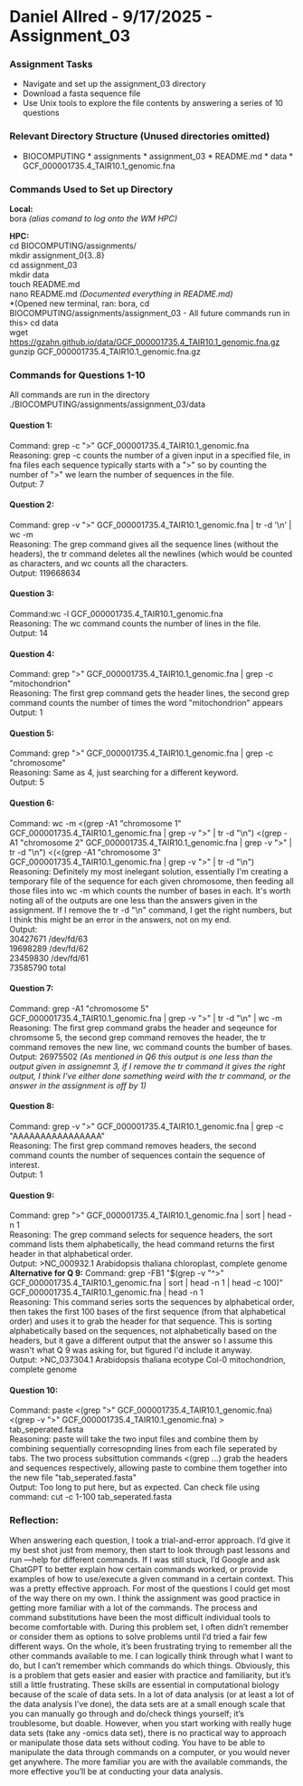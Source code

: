 # Daniel Allred - 9/17/2025 - Assignment_03

### Assignment Tasks
* Navigate and set up the assignment_03	directory
* Download a fasta sequence file
* Use Unix tools to explore the	file contents by answering a series of 10 questions


### Relevant Directory Structure (Unused directories omitted)
* BIOCOMPUTING
        * assignments
                * assignment_03
                        * README.md
                        * data
                                * GCF_000001735.4_TAIR10.1_genomic.fna


### Commands Used to Set up Directory
**Local:**  
bora *(alias comand to log onto the WM HPC)*


**HPC:**  
cd BIOCOMPUTING/assignments/  
mkdir assignment_0{3..8}  
cd assignment_03  
mkdir data  
touch README.md  
nano README.md *(Documented everything in README.md)*  
*(Opened new terminal, ran: bora, cd BIOCOMPUTING/assignments/assignment_03 - All future commands run in this>
cd data  
wget https://gzahn.github.io/data/GCF_000001735.4_TAIR10.1_genomic.fna.gz  
gunzip GCF_000001735.4_TAIR10.1_genomic.fna.gz  


### Commands for Questions 1-10
All commands are run in the directory ./BIOCOMPUTING/assignments/assignment_03/data

#### Question 1:
Command: grep -c ">" GCF_000001735.4_TAIR10.1_genomic.fna  
Reasoning: grep -c counts the number of a given input in a specified file, in fna files each sequence typically starts with a ">" so by counting the number of ">" we learn the number of sequences in the file.  
Output: 7  

#### Question 2:
Command: grep -v ">" GCF_000001735.4_TAIR10.1_genomic.fna | tr -d '\n' | wc -m  
Reasoning: The grep command gives all the sequence lines (without the headers), the tr command deletes all the newlines (which would be counted as characters, and wc counts all the characters.  
Output: 119668634  

#### Question 3:
Command:wc -l GCF_000001735.4_TAIR10.1_genomic.fna  
Reasoning: The wc command counts the number of lines in the file.  
Output: 14  

#### Question 4:
Command: grep ">" GCF_000001735.4_TAIR10.1_genomic.fna | grep -c "mitochondrion"  
Reasoning: The first grep command gets the header lines, the second grep command counts the number of times the word "mitochondrion" appears  
Output: 1

#### Question 5:
Command: grep ">" GCF_000001735.4_TAIR10.1_genomic.fna | grep -c "chromosome"  
Reasoning: Same as 4, just searching for a different keyword.  
Output: 5  

#### Question 6:
Command: wc -m <(grep -A1 "chromosome 1" GCF_000001735.4_TAIR10.1_genomic.fna | grep -v ">" | tr -d "\n") <(grep -A1 "chromosome 2" GCF_000001735.4_TAIR10.1_genomic.fna | grep -v ">" | tr -d "\n") <(<(grep -A1 "chromosome 3" GCF_000001735.4_TAIR10.1_genomic.fna | grep -v ">" | tr -d "\n")  
Reasoning: Definitely my most inelegant solution, essentially I'm creating a temporary file of the sequence for each given chromosome, then feeding all those files into wc -m which counts the number of bases in each. It's worth noting all of the outputs are one less than the answers given in the assignment. If I remove the tr -d "\n" command, I get the right numbers, but I think this might be an error in the answers, not on my end.  
Output:  
30427671 /dev/fd/63  
19698289 /dev/fd/62  
23459830 /dev/fd/61  
73585790 total  

#### Question 7:
Command: grep -A1 "chromosome 5" GCF_000001735.4_TAIR10.1_genomic.fna | grep -v ">" | tr -d "\n" | wc -m  
Reasoning: The first grep command grabs the header and seqeunce for chromsome 5, the second grep command removes the header, the tr command removes the new line, wc command counts the bumber of bases.  
Output: 26975502 *(As mentioned in Q6 this output is one less than the output given in assignemnt 3, if I remove the tr command it gives the right output, I think I've either done something weird with the tr command, or the answer in the assignment is off by 1)*  

#### Question 8:
Command: grep -v ">" GCF_000001735.4_TAIR10.1_genomic.fna | grep -c "AAAAAAAAAAAAAAAA"  
Reasoning: The first grep command removes headers, the second command counts the number of sequences contain the sequence of interest.  
Output: 1  

#### Question 9:
Command: grep ">" GCF_000001735.4_TAIR10.1_genomic.fna | sort | head -n 1  
Reasoning: The grep command selects for sequence headers, the sort command lists them alphabetically, the head command returns the first header in that alphabetical order.  
Output: >NC_000932.1 Arabidopsis thaliana chloroplast, complete genome  
**Alternative for Q 9:**
Command: grep -FB1 "$(grep -v "^>" GCF_000001735.4_TAIR10.1_genomic.fna | sort | head -n 1 | head -c 100)" GCF_000001735.4_TAIR10.1_genomic.fna | head -n 1  
Reasoning: This command series sorts the sequences by alphabetical order, then takes the first 100 bases of the first sequence (from that alphabetical order) and uses it to grab the header for that sequence. This is sorting alphabetically based on the sequences, not alphabetically based on the headers, but it gave a different output that the answer so I assume this wasn't what Q 9 was asking for, but figured I'd include it anyway.  
Output: >NC_037304.1 Arabidopsis thaliana ecotype Col-0 mitochondrion, complete genome  

#### Question 10:
Command: paste <(grep ">" GCF_000001735.4_TAIR10.1_genomic.fna) <(grep -v ">" GCF_000001735.4_TAIR10.1_genomic.fna) > tab_seperated.fasta  
Reasoning: paste will take the two input files and combine them by combining sequentially corresopnding lines from each file seperated by tabs. The two process subsittution commands <(grep ...) grab the headers and sequences respectively, allowing paste to combine them together into the new file "tab_seperated.fasta"   
Output: Too long to put here, but as expected. Can check file using command: cut -c 1-100 tab_seperated.fasta  


### Reflection:
When answering each question, I took a trial-and-error approach. I’d give it my best shot just from memory, then start to look through past lessons and run —help for different commands. If I was still stuck, I’d Google and ask ChatGPT to better explain how certain commands worked, or provide examples of how to use/execute a given command in a certain context. This was a pretty effective approach. For most of the questions I could get most of the way there on my own. I think the assignment was good practice in getting more familiar with a lot of the commands.
The process and command substitutions have been the most difficult individual tools to become comfortable with. During this problem set, I often didn’t remember or consider them as options to solve problems until I’d tried a fair few different ways. On the whole, it’s been frustrating trying to remember all the other commands available to me. I can logically think through what I want to do, but I can’t remember which commands do which things. Obviously, this is a problem that gets easier and easier with practice and familiarity, but it’s still a little frustrating.
These skills are essential in computational biology because of the scale of data sets. In a lot of data analysis (or at least a lot of the data analysis I’ve done), the data sets are at a small enough scale that you can manually go through and do/check things yourself; it’s troublesome, but doable. However, when you start working with really huge data sets (take any -omics data set), there is no practical way to approach or manipulate those data sets without coding. You have to be able to manipulate the data through commands on a computer, or you would never get anywhere. The more familiar you are with the available commands, the more effective you’ll be at conducting your data analysis.

